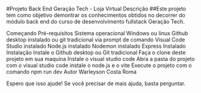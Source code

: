 #Projeto Back End Geração Tech - Loja Virtual
Descrição
##Este projeto tem como objetivo demontrar os conhecimentos obtidos no decorrer do módulo back end do curso de desenvolvimento fullstack Geração Tech.

Começando
Pré-requisitos
Sistema operacional Windows ou linux
Github desktop instalado ou git tradicional via prompt de comando
Visual Code Studio instalado
Node.js instalado
Nodemon instalado
Express Instalado
Instalação
Instale o Github desktop ou Git tradicional
Faça o clone deste projeto em sua maquina
Instale o visual studio code
Abra a pasta do projeto com o visual studio code
instale o node.js e o vite
Execute o projeto com o comando npm run dev
Autor
Warleyson Costa Roma

Espero que isso ajude! Se você precisar de mais ajuda, basta perguntar.
